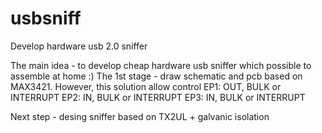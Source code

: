 # usbsniff
Develop hardware usb 2.0 sniffer

The main idea - to develop cheap hardware usb sniffer which possible to assemble at home :)
The 1st stage - draw schematic and pcb based on MAX3421. However, this solution allow control 
EP1: OUT, BULK or INTERRUPT
EP2: IN, BULK or INTERRUPT
EP3: IN, BULK or INTERRUPT

Next step - desing sniffer based on TX2UL + galvanic isolation
